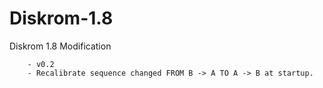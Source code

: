 # Diskrom-1.8
Diskrom 1.8 Modification

        - v0.2
        - Recalibrate sequence changed FROM B -> A TO A -> B at startup.
